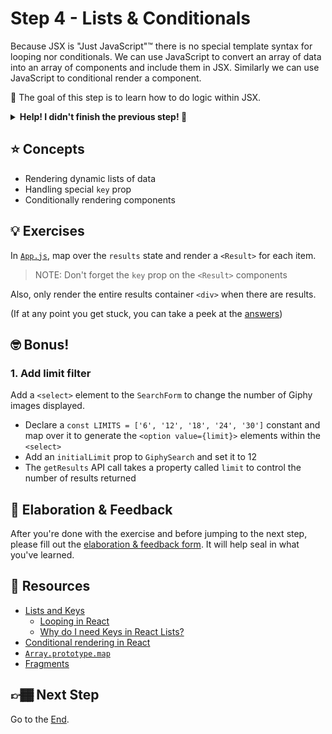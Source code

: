 # Step 4 - Lists & Conditionals

Because JSX is "Just JavaScript"™ there is no special template syntax for looping nor conditionals. We can use JavaScript to convert an array of data into an array of components and include them in JSX. Similarly we can use JavaScript to conditional render a component.

🏅 The goal of this step is to learn how to do logic within JSX.

<details>
  <summary><b>Help! I didn't finish the previous step! 🚨</b></summary>

If you didn't successfully complete the previous step, that's okay! The steps are meant to push you. 😄

However, you may find yourself in a position where you app is not compiling, and it's preventing you from working on this step. No problem! Stash your changes **in a new terminal window**, and you should be good to continue:

```sh
git stash push -m "In-progress Step 3 exercises"
```

Your app should automatically reset and you should be able to continue on with the current step.

</details>

## ⭐ Concepts

- Rendering dynamic lists of data
- Handling special `key` prop
- Conditionally rendering components

## 💡 Exercises

In [`App.js`](./App.js), map over the `results` state and render a `<Result>` for each item.

> NOTE: Don't forget the `key` prop on the `<Result>` components

Also, only render the entire results container `<div>` when there are results.

(If at any point you get stuck, you can take a peek at the [answers](./answers/App.js))

## 🤓 Bonus!

### 1. Add limit filter

Add a `<select>` element to the `SearchForm` to change the number of Giphy images displayed.

- Declare a `const LIMITS = ['6', '12', '18', '24', '30']` constant and map over it to generate the `<option value={limit}>` elements within the `<select>`
- Add an `initialLimit` prop to `GiphySearch` and set it to 12
- The `getResults` API call takes a property called `limit` to control the number of results returned

## 🧠 Elaboration & Feedback

After you're done with the exercise and before jumping to the next step, please fill out the [elaboration & feedback form](https://docs.google.com/forms/d/e/1FAIpQLScRocWvtbrl4XmT5_NRiE8bSK3CMZil-ZQByBAt8lpsurcRmw/viewform?usp=pp_url&entry.1671251225=Zero+to+React+with+Hooks+Minishop&entry.1984987236=Step+4+-+Lists+and+Conditionals). It will help seal in what you've learned.

## 📕 Resources

- [Lists and Keys](https://reactjs.org/docs/lists-and-keys.html)
  - [Looping in React](https://www.benmvp.com/blog/looping-in-react/?utm_source=github&utm_medium=minishop-code&utm_campaign=zero-to-react-minishop)
  - [Why do I need Keys in React Lists?](https://programmingwithmosh.com/react/why-do-i-need-keys-in-react-lists/)
- [Conditional rendering in React](https://www.benmvp.com/blog/conditional-rendering-react/?utm_source=github&utm_medium=minishop-code&utm_campaign=zero-to-react-minishop)
- [`Array.prototype.map`](https://developer.mozilla.org/en-US/docs/Web/JavaScript/Reference/Global_Objects/Array/map)
- [Fragments](https://reactjs.org/docs/fragments.html)

## 👉🏾 Next Step

Go to the [End](../end).
